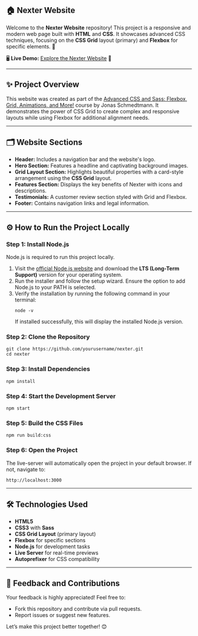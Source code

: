 <section>
  <h1>🏠 Nexter Website</h1>
  <p>
    Welcome to the <strong>Nexter Website</strong> repository! This project is a responsive and modern web page built with <strong>HTML</strong> and <strong>CSS</strong>. It showcases advanced CSS techniques, focusing on the <strong>CSS Grid</strong> layout (primary) and <strong>Flexbox</strong> for specific elements. 🌟
  </p>
  <p>
    🖥️ <strong>Live Demo:</strong> <a href="https://nexter-kariman.netlify.app/" target="_blank">Explore the Nexter Website</a> 🚀
  </p>

  <hr />

  <h2>✨ Project Overview</h2>
  <p>
    This website was created as part of the <a href="https://www.udemy.com/course/advanced-css-and-sass/" target="_blank">Advanced CSS and Sass: Flexbox, Grid, Animations, and More!</a> course by Jonas Schmedtmann. It demonstrates the power of CSS Grid to create complex and responsive layouts while using Flexbox for additional alignment needs.
  </p>

  <hr />

  <h2>🗂️ Website Sections</h2>
  <ul>
    <li><strong>Header:</strong> Includes a navigation bar and the website's logo.</li>
    <li><strong>Hero Section:</strong> Features a headline and captivating background images.</li>
    <li><strong>Grid Layout Section:</strong> Highlights beautiful properties with a card-style arrangement using the <strong>CSS Grid</strong> layout.</li>
    <li><strong>Features Section:</strong> Displays the key benefits of Nexter with icons and descriptions.</li>
    <li><strong>Testimonials:</strong> A customer review section styled with Grid and Flexbox.</li>
    <li><strong>Footer:</strong> Contains navigation links and legal information.</li>
  </ul>

  <hr />

  <h2>⚙️ How to Run the Project Locally</h2>

  <h3>Step 1: Install Node.js</h3>
  <p>
    Node.js is required to run this project locally.
    <ol>
      <li>
        Visit the <a href="https://nodejs.org/" target="_blank">official Node.js website</a> and download the <strong>LTS (Long-Term Support)</strong> version for your operating system.
      </li>
      <li>Run the installer and follow the setup wizard. Ensure the option to add Node.js to your PATH is selected.</li>
      <li>
        Verify the installation by running the following command in your terminal:
        <pre><code>node -v</code></pre>
        If installed successfully, this will display the installed Node.js version.
      </li>
    </ol>
  </p>

  <h3>Step 2: Clone the Repository</h3>
  <pre><code>git clone https://github.com/yourusername/nexter.git
cd nexter</code></pre>

  <h3>Step 3: Install Dependencies</h3>
  <pre><code>npm install</code></pre>

  <h3>Step 4: Start the Development Server</h3>
  <pre><code>npm start</code></pre>

  <h3>Step 5: Build the CSS Files</h3>
  <pre><code>npm run build:css</code></pre>

  <h3>Step 6: Open the Project</h3>
  <p>
    The live-server will automatically open the project in your default browser. If not, navigate to:
    <pre><code>http://localhost:3000</code></pre>
  </p>

  <hr />

  <h2>🛠️ Technologies Used</h2>
  <ul>
    <li><strong>HTML5</strong></li>
    <li><strong>CSS3</strong> with <strong>Sass</strong></li>
    <li><strong>CSS Grid Layout</strong> (primary layout)</li>
    <li><strong>Flexbox</strong> for specific sections</li>
    <li><strong>Node.js</strong> for development tasks</li>
    <li><strong>Live Server</strong> for real-time previews</li>
    <li><strong>Autoprefixer</strong> for CSS compatibility</li>
  </ul>

  <hr />

  <h2>📢 Feedback and Contributions</h2>
  <p>
    Your feedback is highly appreciated! Feel free to:
    <ul>
      <li>Fork this repository and contribute via pull requests.</li>
      <li>Report issues or suggest new features.</li>
    </ul>
    Let’s make this project better together! 😊
  </p>

  
</section>

